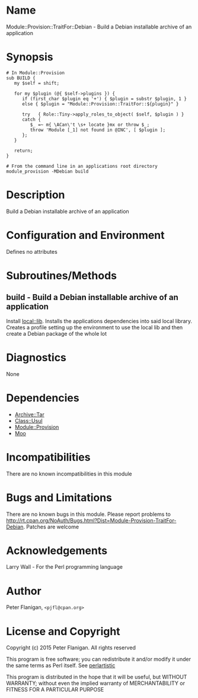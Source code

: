 # Name

Module::Provision::TraitFor::Debian - Build a Debian installable archive of an application

# Synopsis

    # In Module::Provision
    sub BUILD {
       my $self = shift;

       for my $plugin (@{ $self->plugins }) {
          if (first_char $plugin eq '+') { $plugin = substr $plugin, 1 }
          else { $plugin = "Module::Provision::TraitFor::${plugin}" }

          try   { Role::Tiny->apply_roles_to_object( $self, $plugin ) }
          catch {
             $_ =~ m{ \ACan\'t \s+ locate }mx or throw $_;
             throw 'Module [_1] not found in @INC', [ $plugin ];
          };
       }

       return;
    }

    # From the command line in an applications root directory
    module_provision -MDebian build

# Description

Build a Debian installable archive of an application

# Configuration and Environment

Defines no attributes

# Subroutines/Methods

## build - Build a Debian installable archive of an application

Install [local::lib](https://metacpan.org/pod/local::lib). Installs the applications dependencies into said local
library. Creates a profile setting up the environment to use the local lib
and then create a Debian package of the whole lot

# Diagnostics

None

# Dependencies

- [Archive::Tar](https://metacpan.org/pod/Archive::Tar)
- [Class::Usul](https://metacpan.org/pod/Class::Usul)
- [Module::Provision](https://metacpan.org/pod/Module::Provision)
- [Moo](https://metacpan.org/pod/Moo)

# Incompatibilities

There are no known incompatibilities in this module

# Bugs and Limitations

There are no known bugs in this module. Please report problems to
http://rt.cpan.org/NoAuth/Bugs.html?Dist=Module-Provision-TraitFor-Debian.
Patches are welcome

# Acknowledgements

Larry Wall - For the Perl programming language

# Author

Peter Flanigan, `<pjfl@cpan.org>`

# License and Copyright

Copyright (c) 2015 Peter Flanigan. All rights reserved

This program is free software; you can redistribute it and/or modify it
under the same terms as Perl itself. See [perlartistic](https://metacpan.org/pod/perlartistic)

This program is distributed in the hope that it will be useful,
but WITHOUT WARRANTY; without even the implied warranty of
MERCHANTABILITY or FITNESS FOR A PARTICULAR PURPOSE
